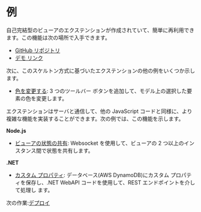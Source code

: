 # 例

自己完結型のビューアのエクステンションが作成されていて、簡単に再利用できます。この機能は次の場所で入手できます。

- [GitHub リポジトリ](https://github.com/Autodesk-Forge/forge-extensions)
- [デモ リンク](https://forge-extensions.autodesk.io/)

次に、このスケルトン方式に基づいたエクステンションの他の例をいくつか示します。

- [色を変更する](https://forge.autodesk.com/blog/happy-easter-setthemingcolor-model-material)\: 3 つのツールバー ボタンを追加して、モデル上の選択した要素の色を変更します。

エクステンションはサーバと通信して、他の JavaScript コードと同様に、より複雑な機能を実装することができます。次の例では、この機能を示します。

**Node.js**

- [ビューアの状態の共有](https://forge.autodesk.com/blog/share-viewer-state-websockets)\: Websocket を使用して、ビューアの 2 つ以上のインスタンス間で状態を共有します。

**.NET**

- [カスタム プロパティ](https://forge.autodesk.com/blog/custom-properties-viewer-net-lambda-dynamodb)\: データベース(AWS DynamoDB)にカスタム プロパティを保存し、.NET WebAPI コードを使用して、REST エンドポイントを介して処理し ます。 

次の作業:[デプロイ](/ja-JP/deployment/)
